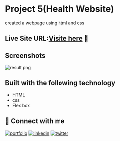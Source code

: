 

# Project 5(Health Website)

created a webpage using html and css



## Live Site URL:[Visite here](https://doctor-18.netlify.app/) 🚀



## Screenshots

![result png](https://github.com/user-attachments/assets/cb6ca94f-b048-48bf-a177-2f6f65761e0a)



## Built with the following technology

- HTML
- css
- Flex box



## 🔗 Connect with me
[![portfolio](https://img.shields.io/badge/my_portfolio-000?style=for-the-badge&logo=ko-fi&logoColor=white)](https://github.com/Deepanshuyadav05)
[![linkedin](https://img.shields.io/badge/linkedin-0A66C2?style=for-the-badge&logo=linkedin&logoColor=white)](https://www.linkedin.com/in/deepanshu-yadav-b16175276/)
[![twitter](https://img.shields.io/badge/twitter-1DA1F2?style=for-the-badge&logo=twitter&logoColor=white)](https://x.com/home?lang=en)

